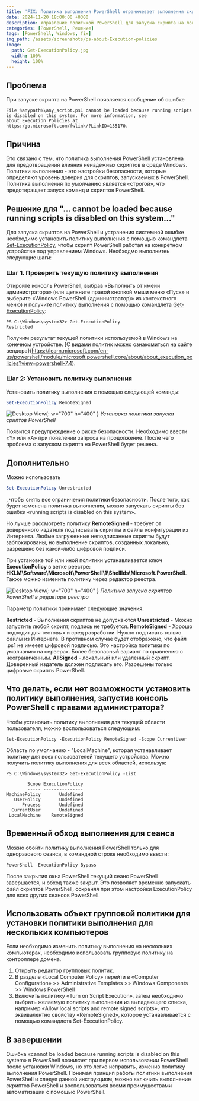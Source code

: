 ```yaml
---
title: 'FIX: Политика выполнения PowerShell ограничевает выполнения скрипта'
date: 2024-11-20 18:00:00 +0300
description: Управление политикой PowerShell для запуска скрипта на локальном компьютере
categories: [PowerShell, Решение]
tags: [PowerShell, Windows, fix]
img_path: /assets/screenshots/ps-about-Execution-policies
image:
  path: Get-ExecutionPolicy.jpg
  width: 100%
  height: 100%
---
```


## Проблема

При запуске скрипта на PowerShell появляется сообщение об ошибке

```console
File %anypath%\any_script.ps1 cannot be loaded because running scripts is disabled on this system. For more information, see about_Execution_Policies at 
https:/go.microsoft.com/fwlink/?LinkID=135170. 
```

## Причина

Это связано с тем, что политика выполнения PowerShell установлена для предотвращения влияния ненадежных скриптов в среде Windows. Политики выполнения - это настройки безопасности, которые определяют уровень доверия для скриптов, запускаемых в PowerShell. Политика выполнения по умолчанию является «строгой», что предотвращает запуск команд и скриптов PowerShell.


## Решение для "... cannot be loaded because running scripts is disabled on this system..."

Для запуска скриптов на PowerShell и устранения системной ошибке необходимо установить политику выполнения с помощью командлета [Set-ExecutionPolicy](https://learn.microsoft.com/en-us/powershell/module/microsoft.powershell.core/about/about_execution_policies?view=powershell-7.4), чтобы скрипт PowerShell работал на конкретном устройстве под управлением Windows. Необходмо выполнитеь следующие шаги:


### Шаг 1. Проверить текущую политику выполнения

Откройте консоль PowerShell, выбрав «Выполнить от имени администратора» (или щелкните правой кнопкой мыши меню «Пуск» и выберите «Windows PowerShell (администратор)» из контекстного меню) и получите политику выполнения с помощью командлета [Get-ExecutionPolicy](https://learn.microsoft.com/en-us/powershell/module/microsoft.powershell.security/get-executionpolicy?view=powershell-7.4):

```console
PS C:\Windows\system32> Get-ExecutionPolicy
Restricted 
```
Получим результат текущей политики используемой в Windows на конечном устройстве. [С видами политик можно ознакомиться на сайте вендора}(https://learn.microsoft.com/en-us/powershell/module/microsoft.powershell.core/about/about_execution_policies?view=powershell-7.4).


### Шаг 2: Установить политику выполнения

Установить политику выполнения с помощью следующей команды:

```powershell
Set-ExecutionPolicy RemoteSigned
```

![Desktop View](Set-ExecutionPolicy-RemoteSigned.jpg){: w="700" h="400" }
_Установка политики запуска сриптов PowerShell_

Появится предупреждение о риске безопасности. Необходимо ввести «Y» или «A» при появлении запроса на продолжение. После чего проблема с запуском скрипта на PowerShell будет решена.


## Дополнительно

Можно использовать

```powershell
Set-ExecutionPolicy Unrestricted
```

, чтобы снять все ограничения политики безопасности. После того, как будет изменена политика выполнения, можно запускать скрипты без ошибки «running scripts is disabled on this system».

Но лучше рассмотреть политику **RemoteSigned** - требует от доверенного издателя подписывать скрипты и файлы конфигурации из Интернета. Любые загруженные неподписанные скрипты будут заблокированы, но выполнение скриптов, созданных локально, разрешено без какой-либо цифровой подписи.

При установке той или иной политики устанавливается ключ **ExecutionPolicy** в ветке реестре: **HKLM\Software\Microsoft\PowerShell\1\ShellIds\Microsoft.PowerShell**. Также можно изменить политику через редактор реестра.

![Desktop View](regedit-ExecutionPolicy.jpg){: w="700" h="400" }
_Политика запуска скриптов PowerShell в редакторе реестра_

Параметр политики принимает следующие значения:

**Restricted** - Выполнения скриптов не допускаются
**Unrestricted** - Можно запустить любой скрипт, подпись не требуется.
**RemoteSigned** - Хорошо подходит для тестовых и сред разработки. Нужно подписать только файлы из Интернета. В противном случае будет отображено, что файл .ps1 не имееет цифровой подписью. Это настройка политики по умолчанию на серверах. Более безопасный вариант по сравнению с неограниченным.
**AllSigned** - локальный или удаленный скрипт. Доверенный издатель должен подписать его. Разрешены только цифровые скрипты PowerShell.


## Что делать, если нет возможности установить политику выполнения, запустив консоль PowerShell с правами администратора?

Чтобы установить политику выполнения для текущей области пользователя, можно воспользоваться следующим:

```console
Set-ExecutionPolicy -ExecutionPolicy RemoteSigned -Scope CurrentUser
```

Область по умолчанию - "LocalMachine", которая устанавливает политику для всех пользователей текущего устройства. Можно получить политику выполнения для всех областей, используя:

```console
PS C:\Windows\system32> Get-ExecutionPolicy -List

        Scope ExecutionPolicy
        ----- ---------------
MachinePolicy       Undefined
   UserPolicy       Undefined
      Process       Undefined
  CurrentUser       Undefined
 LocalMachine    RemoteSigned 
```

## Временный обход выполнения для сеанса

Можно обойти политику выполнения PowerShell только для одноразового сеанса, в командной строке необходимо ввести:

```powershell
PowerShell -ExecutionPolicy Bypass
```

После закрытия окна PowerShell текущий сеанс PowerShell завершается, и обход также закрыт. Это позволяет временно запускать файл скриптов PowerShell, сохраняя при этом настройки ExecutionPolicy для всех других сеансов PowerShell.


## Использовать объект групповой политики для установки политики выполнения для нескольких компьютеров

Если необходимо изменить политику выполнения на нескольких компьютерах, необходимо использовать групповую политику на контроллере домена.

1. Открыть редактор групповых политик.
2. В разделе «Local Computer Policy» перейти в «Computer Configuration» >> Administrative Templates >> Windows Components >> Windows PowerShell
3. Включить политику «Turn on Script Execution», затем необходимо выбрать желаемую политику выполнения из выпадающего списка, например «Allow local scripts and remote signed scripts», что эквивалентно свойству «RemoteSigned», которое устанавливается с помощью командлета Set-ExecutionPolicy.


## В завершении

Ошибка «cannot be loaded because running scripts is disabled on this system» в PowerShell возникает при первом использовании PowerShell после установки Windows, но это легко исправить, изменив политику выполнения PowerShell. Понимая принцип работы политики выполнения PowerShell и следуя данной инструкциям, можно включить выполнение скриптов PowerShell и воспользоваться всеми преимуществами автоматизации с помощью PowerShell.